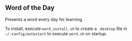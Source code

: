 ## Word of the Day

Presents a word every day for learning.

To install, execute `word_install.sh` to create a `.desktop` file in `~/.config/autostart` to execute `word.sh` on startup. 
